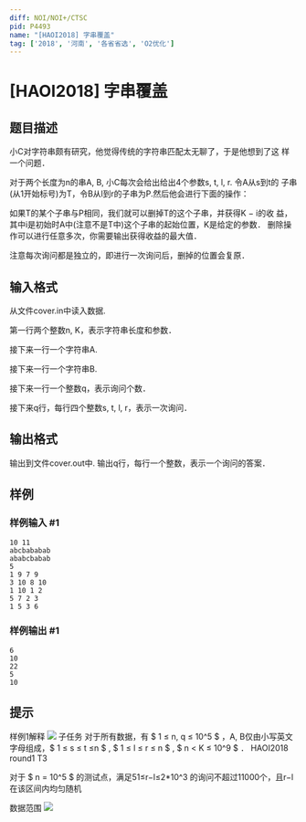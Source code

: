 ```yaml
---
diff: NOI/NOI+/CTSC
pid: P4493
name: "[HAOI2018] 字串覆盖"
tag: ['2018', '河南', '各省省选', 'O2优化']
---
```

# [HAOI2018] 字串覆盖
## 题目描述

小C对字符串颇有研究，他觉得传统的字符串匹配太无聊了，于是他想到了这
样一个问题．

对于两个长度为n的串A, B, 小C每次会给出给出4个参数s, t, l, r. 令A从s到t的
子串(从1开始标号)为T，令B从l到r的子串为P.然后他会进行下面的操作：

如果T的某个子串与P相同，我们就可以删掉T的这个子串，并获得K − i的收
益，其中i是初始时A中(注意不是T中)这个子串的起始位置，K是给定的参数．
删除操作可以进行任意多次，你需要输出获得收益的最大值．

注意每次询问都是独立的，即进行一次询问后，删掉的位置会复原．
## 输入格式

从文件cover.in中读入数据.

第一行两个整数n, K，表示字符串长度和参数．

接下来一行一个字符串A.

接下来一行一个字符串B.

接下来一行一个整数q，表示询问个数．

接下来q行，每行四个整数s, t, l, r，表示一次询问．
## 输出格式

输出到文件cover.out中.
输出q行，每行一个整数，表示一个询问的答案．
## 样例

### 样例输入 #1
```
10 11
abcbababab
ababcbabab
5
1 9 7 9
3 10 8 10
1 10 1 2
5 7 2 3
1 5 3 6
```
### 样例输出 #1
```
6
10
22
5
10
```
## 提示

样例1解释 ![](https://cdn.luogu.com.cn/upload/pic/18143.png)
子任务
对于所有数据，有 $ 1 ≤ n, q ≤ 10^5 $ ，A, B仅由小写英文字母组成，$ 1 ≤ s ≤ t ≤n $ , $ 1 ≤ l ≤ r ≤ n $ , $ n < K ≤ 10^9 $ ．
HAOI2018 round1 T3

对于 $ n = 10^5 $ 的测试点，满足51≤r−l≤2*10^3  的询问不超过11000个，且r−l在该区间内均匀随机

数据范围
![](https://cdn.luogu.com.cn/upload/pic/18142.png)
